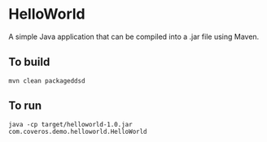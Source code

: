 HelloWorld
==========

A simple Java application that can be compiled into a .jar file using Maven.

To build
--------
    mvn clean packageddsd

To run
------
    java -cp target/helloworld-1.0.jar com.coveros.demo.helloworld.HelloWorld
